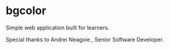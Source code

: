 # bgcolor
Simple web application built for learners. 

Special thanks to Andrei Neagoie , Senior Software Developer. 
